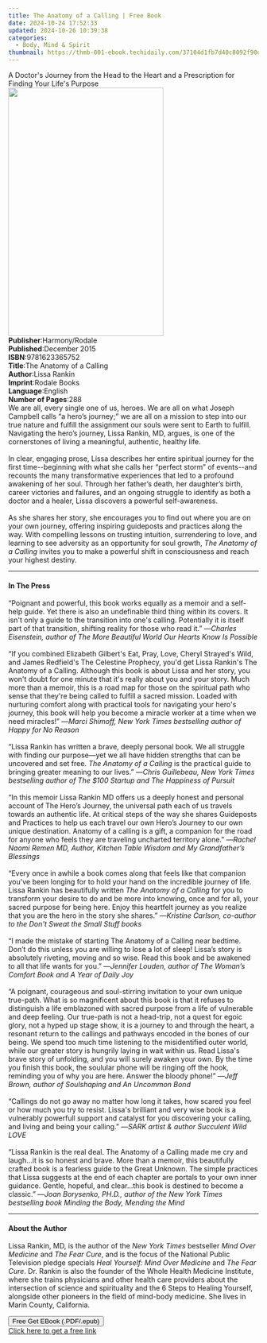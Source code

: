 ```yaml
---
title: The Anatomy of a Calling | Free Book
date: 2024-10-24 17:52:33
updated: 2024-10-26 10:39:38
categories:
  - Body, Mind & Spirit
thumbnail: https://thmb-001-ebook.techidaily.com/37104d1fb7d40c8092f90ddce52046292bfe67ab39a207d5e06e7833361b7b92.jpg
---
```

<main id="book-container">
  <div class="flex flex-col">
    <div class="book-brief flex-1 py-6 px-4 sm:p-6 md:py-10 md:px-8">
      <!-- brief-->
      <div class="book-brief-main">
        A Doctor's Journey from the Head to the Heart and a Prescription for
        Finding Your Life's Purpose
      </div>
    </div>
    <div
      class="book-meta-info flex-1 grid gap-4 col-start-1 col-end-3 row-start-1 sm:mb-6 sm:grid-cols-4 lg:gap-6 lg:col-start-2 lg:row-end-6 lg:row-span-6 lg:mb-0"
    >
      <div
        class="book-meta-info-left place-content-center mt-4 p-4 text-sm leading-6 col-start-2 col-span-2 dark:text-slate-400"
      >
        <img
          class="w-full h-500 object-cover rounded-lg sm:h-255 sm:col-span-2 lg:col-span-full"
          src="https://img-001-ebook.techidaily.com/e5f6c11588060227f8a757f2fcdc539944d56ac28b4b62ee276836d1f7885cf4.jpg"
          alt=""
          width="312"
          height="500"
        />
      </div>
      <div
        class="book-meta-info-right mt-2 col-start-1 row-start-2 col-span-3 self-center"
      >
        <!-- meta data  -->
        <div class="flex flex-col px-4 md:px-8">
          <div class="flex-1">
            <strong>Publisher</strong>:<span class="px-2">Harmony/Rodale</span>
          </div>
          <div class="flex-1">
            <strong>Published</strong>:<span class="px-2">December 2015</span>
          </div>
          <div class="flex-1">
            <strong>ISBN</strong>:<span class="px-2">9781623365752</span>
          </div>
          <div class="flex-1">
            <strong>Title</strong>:<span class="px-2"
              >The Anatomy of a Calling</span
            >
          </div>
          <div class="flex-1">
            <strong>Author</strong>:<span class="px-2">Lissa Rankin</span>
          </div>
          <div class="flex-1">
            <strong>Imprint</strong>:<span class="px-2">Rodale Books</span>
          </div>
          <div class="flex-1">
            <strong>Language</strong>:<span class="px-2">English</span>
          </div>
          <div class="flex-1">
            <strong>Number of Pages</strong>:<span class="px-2">288</span>
          </div>
        </div>
      </div>
    </div>
    <div class="book-description flex-1 py-6 px-4 sm:p-6 md:py-10 md:px-8">
      <div class="book-description-main">
        <div accordion-content="" id="description">
          We are all, every single one of us, heroes. We are all on what Joseph
          Campbell calls “a hero’s journey;” we are all on a mission to step
          into our true nature and fulfill the assignment our souls were sent to
          Earth to fulfill. Navigating the hero’s journey, Lissa Rankin, MD,
          argues, is one of the cornerstones of living a meaningful, authentic,
          healthy life.<br /><br />In clear, engaging prose, Lissa describes her
          entire spiritual journey for the first time--beginning with what she
          calls her “perfect storm” of events--and recounts the many
          transformative experiences that led to a profound awakening of her
          soul. Through her father’s death, her daughter’s birth, career
          victories and failures, and an ongoing struggle to identify as both a
          doctor and a healer, Lissa discovers a powerful self-awareness.
          <br /><br />As she shares her story, she encourages you to find out
          where you are on your own journey, offering inspiring guideposts and
          practices along the way. With compelling lessons on trusting
          intuition, surrendering to love, and learning to see adversity as an
          opportunity for soul growth, <i>The Anatomy of a Calling </i>invites
          you to make a powerful shift in consciousness and reach your highest
          destiny.
        </div>
        <div class="accordion-fader"></div>
      </div>
    </div>
    <div class="book-excerpts flex-1 py-6 px-4 sm:p-6 md:py-10 md:px-8">
      <!-- excerpts-->
      <div class="book-excerpts-main">
        <hr />
        <h4 class="placeholder placeholder-heading">
          <span>In The Press</span>
        </h4>
        <p>
          “Poignant and powerful, this book works equally as a memoir and a
          self-help guide. Yet there is also an undefinable third thing within
          its covers. It isn't only a guide to the transition into one's
          calling. Potentially it is itself part of that transition, shifting
          reality for those who read it.” —<i
            >Charles Eisenstein, author of The More Beautiful World Our Hearts
            Know Is Possible</i
          ><br /><br />“If you combined Elizabeth Gilbert's Eat, Pray, Love,
          Cheryl Strayed's Wild, and James Redfield's The Celestine Prophecy,
          you'd get Lissa Rankin's The Anatomy of a Calling. Although this book
          is about Lissa and her story, you won't doubt for one minute that it's
          really about you and your story. Much more than a memoir, this is a
          road map for those on the spiritual path who sense that they're being
          called to fulfill a sacred mission. Loaded with nurturing comfort
          along with practical tools for navigating your hero's journey, this
          book will help you become a miracle worker at a time when we need
          miracles!” —<i
            >Marci Shimoff, New York Times bestselling author of Happy for No
            Reason</i
          ><br /><br />“Lissa Rankin has written a brave, deeply personal book.
          We all struggle with finding our purpose—yet we all have hidden
          strengths that can be uncovered and set free. <i>The</i>
          <i>Anatomy of a Calling </i>is the practical guide to bringing greater
          meaning to our lives.” —<i
            >Chris Guillebeau, New York Times bestselling author of The $100
            Startup and The Happiness of Pursuit</i
          ><br /><br />“In this memoir Lissa Rankin MD offers us a deeply honest
          and personal account of The Hero’s Journey, the universal path each of
          us travels towards an authentic life. At critical steps of the way she
          shares Guideposts and Practices to help us each travel our own Hero’s
          Journey to our own unique destination. Anatomy of a calling is a gift,
          a companion for the road for anyone who feels they are traveling
          uncharted territory alone.” —<i
            >Rachel Naomi Remen MD, Author, Kitchen Table Wisdom and My
            Grandfather’s Blessings</i
          ><br /><br />“Every once in awhile a book comes along that feels like
          that companion you've been longing for to hold your hand on the
          incredible journey of life. Lissa Rankin has beautifully written
          <i>The Anatomy of a Calling </i>for you to transform your desire to do
          and be more into knowing, once and for all, your sacred purpose for
          being here. Enjoy this heartfelt journey as you realize that you are
          the hero in the story she shares.” —<i
            >Kristine Carlson, co-author to the Don't Sweat the Small Stuff
            books</i
          ><br /><br />“I made the mistake of starting The Anatomy of a Calling
          near bedtime. Don’t do this unless you are willing to lose a lot of
          sleep! Lissa’s story is absolutely riveting, moving and so wise. Read
          this book and be awakened to all that life wants for you.” —<i
            >Jennifer Louden, author of The Woman’s Comfort Book and A Year of
            Daily Joy</i
          ><br /><br />“A poignant, courageous and soul-stirring invitation to
          your own unique true-path. What is so magnificent about this book is
          that it refuses to distinguish a life emblazoned with sacred purpose
          from a life of vulnerable and deep feeling. Our true-path is not a
          head-trip, not a quest for egoic glory, not a hyped up stage show, it
          is a journey to and through the heart, a resonant return to the
          callings and pathways encoded in the bones of our being. We spend too
          much time listening to the misidentified outer world, while our
          greater story is hungrily laying in wait within us. Read Lissa's brave
          story of unfolding, and you will surely awaken your own. By the time
          you finish this book, the soulular phone will be ringing off the hook,
          reminding you of why you are here. Answer the bloody phone!” —<i
            >Jeff Brown, author of Soulshaping and An Uncommon Bond</i
          ><br /><br />“Callings do not go away no matter how long it takes, how
          scared you feel or how much you try to resist. Lissa's brilliant and
          very wise book is a vulnerably powerfull support and catalyst for you
          discovering your calling, and living and being your calling.” —<i
            >SARK artist &amp; author Succulent Wild LOVE</i
          ><br /><br />“Lissa Rankin is the real deal. The Anatomy of a Calling
          made me cry and laugh...it is so honest and brave. More than a memoir,
          this beautifully crafted book is a fearless guide to the Great
          Unknown. The simple practices that Lissa suggests at the end of each
          chapter are portals to your own inner guidance. Gentle, hopeful, and
          clear...this book is destined to become a classic.” —<i
            >Joan Borysenko, PH.D., author of the New York Times bestselling
            book Minding the Body, Mending the Mind</i
          >
        </p>
      </div>
    </div>
    <div class="book-about-author flex-1 py-6 px-4 sm:p-6 md:py-10 md:px-8">
      <!-- about author-->
      <div class="book-main-author-main">
        <hr />
        <h4 class="placeholder placeholder-heading">
          <span>About the Author</span>
        </h4>
        <p>
          Lissa Rankin, MD, is the author of the
          <i>New York Times </i>bestseller <i>Mind Over Medicine</i> and
          <i>The Fear Cure</i>, and is the focus of the National Public
          Television pledge specials
          <i>Heal Yourself: Mind Over Medicine </i>and <i>The Fear Cure</i>. Dr.
          Rankin is also the founder of the Whole Health Medicine Institute,
          where she trains physicians and other health care providers about the
          intersection of science and spirituality and the 6 Steps to Healing
          Yourself, alongside other pioneers in the field of mind-body medicine.
          She lives in Marin County, California.
        </p>
      </div>
    </div>
    <div class="book-free-get flex-1 py-6 px-4 sm:p-6 md:py-10 md:px-8">
      <button
        id="btn-free-get"
        class="bg-blue-500 hover:bg-blue-700 text-white font-bold py-2 px-4 rounded"
      >
        Free Get EBook (.PDF/.epub)
      </button>
      <div id="countdown-display" class="px-2 text-lg mt-2"></div>
      <a
        id="free-link"
        class="hidden bg-blue-500 hover:bg-blue-700 text-white font-bold py-2 px-4 rounded"
        href="https://www.ebooks.com/en-us/book/96177323/the-anatomy-of-a-calling/lissa-rankin/"
        target="_blank"
        >Click here to get a free link</a
      >
    </div>
    <script>
      let countdownTime = 0;
      let countdownInterval = null;
      document
        .getElementById('btn-free-get')
        .addEventListener('click', startCountdown);
      function startCountdown() {
        countdownTime = new Date().getTime() + 60000 * 3;
        countdownInterval = setInterval(updateCountdown, 1000);
        document.getElementById('btn-free-get').disabled = true;
        document
          .getElementById('btn-free-get')
          .classList.add('bg-gray-500', 'cursor-not-allowed');
      }
      function updateCountdown() {
        let currentTime = new Date().getTime();
        let timeLeft = countdownTime - currentTime;
        let secondsLeft = Math.floor(timeLeft / 1000);
        document.getElementById('countdown-display').innerHTML =
          `Remaining time: ${secondsLeft} seconds.`;
        if (secondsLeft <= 0) {
          clearInterval(countdownInterval);
          document.getElementById('btn-free-get').classList.add('hidden');
          document.getElementById('free-link').classList.remove('hidden');
          document.getElementById('countdown-display').innerHTML = '';
        }
      }
    </script>
  </div>
</main>
